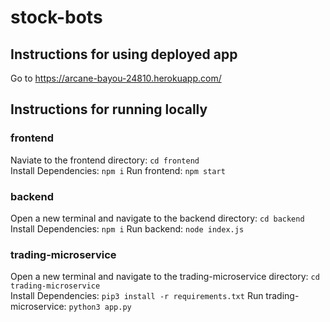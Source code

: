 # stock-bots

## Instructions for using deployed app
Go to https://arcane-bayou-24810.herokuapp.com/

## Instructions for running locally

### frontend
Naviate to the frontend directory: ```cd frontend```   
Install Dependencies: ```npm i``` 
Run frontend: ```npm start```

### backend
Open a new terminal and navigate to the backend directory: ```cd backend```  
Install Dependencies: ```npm i``` 
Run backend: ```node index.js```

### trading-microservice
Open a new terminal and navigate to the trading-microservice directory: ```cd trading-microservice```  
Install Dependencies: ```pip3 install -r requirements.txt```
Run trading-microservice: ```python3 app.py```  
